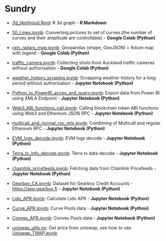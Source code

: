 # Sundry

- [3d_likelihood.Rmd](3d_likelihood.Rmd): R 3d graph  - **R Markdown**

- [50_Lines.ipynb](50_Lines.ipynb): Converting pictures to set of curves (the number of curves and their amplitude are controllable) - **Google Colab (Python)**

- [rain_radars_map.ipynb](rain_radars_map.ipynb): Geopandas (shape, GeoJSON) + folium map with legend - **Google Colab (Python)**

- [traffic_camera.ipynb](traffic_camera.ipynb): Collecting shots from Auckland traffic cameras without authorisation - **Google Colab (Python)**

- [weather_history_scraping.ipynb](weather_history_scraping.ipynb): Scrapping weather history for a long period without authorisation - **Jupyter Notebook (Python)**

- [Python_to_PowerBI_acces_and_query.ipynb](Python_to_PowerBI_acces_and_query.ipynb): Export data from Power BI using XMLA Endpoint - **Jupyter Notebook (Python)**

- [Web3_ABI_functions_call.ipynb](Web3_ABI_functions_call.ipynb): Calling blockchain token ABI functions using Web3 and Ethereum JSON RPC - **Jupyter Notebook (Python)** 

- [multicall_and_normal_rpc_mix.ipynb](multicall_and_normal_rpc_mix.ipynb): Combining of Multicall and regular Ethereum RPC - **Jupyter Notebook (Python)** 

- [EVM_logs_decode.ipynb](EVM_logs_decode.ipynb): EVM logs decode - **Jupyter Notebook (Python)** 

- [Terra_tx_info_decode.ipynb](Terra_tx_info_decode.ipynb): Terra tx data decode - **Jupyter Notebook (Python)** 

- [chainlink_pricefeeds.ipynb](chainlink_pricefeeds.ipynb): Fetching data from Chainlink Pricefeeds - **Jupyter Notebook (Python)** 

- [Gearbox_CA.ipynb](Gearbox_CA.ipynb): Dataset for Gearbox Credit Accounts - https://app.gearbox.fi - **Jupyter Notebook (Python)** 

- [Lido_APR.ipynb](Lido_APR.ipynb): Calculate Lido APR - **Jupyter Notebook (Python)** 

- [Curve_APR.ipynb](Curve_APR.ipynb): Curve Pools data - **Jupyter Notebook (Python)** 

- [Convex_APR.ipynb](Convex_APR.ipynb): Convex Pools data - **Jupyter Notebook (Python)** 

- [uniswap_utils.py](uniswap_utils.py): Get price from uniswap, see how to use  [Uniswap_TWAP.ipynb](Uniswap_TWAP.ipynb)

